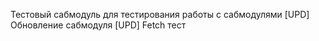 Тестовый сабмодуль для тестирования работы с сабмодулями
[UPD] Обновление сабмодуля
[UPD] Fetch тест
